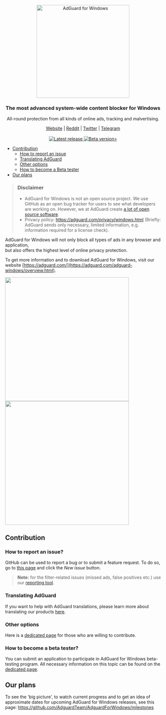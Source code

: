 <p align="center">
<picture>
  <source media="(prefers-color-scheme: dark)" srcset="https://cdn.adguard.com/public/Adguard/Common/Logos/win_dark.svg" width="300px" alt="AdGuard VPN for Windows" />
  <img src="https://cdn.adguard.com/public/Adguard/Common/Logos/win.svg" width="300px" alt="AdGuard for Windows"/>
</picture>
  </p>
<h3 align="center">The most advanced system-wide content blocker for Windows</h3>
<p align="center">
    All-round protection from all kinds of online ads, tracking and malvertising.
</p>
  
  <p align="center"> 
    <a href="https://adguard.com/">Website</a> |
    <a href="https://reddit.com/r/Adguard">Reddit</a> |
    <a href="https://twitter.com/AdGuard">Twitter</a> |
    <a href="https://t.me/adguard_en">Telegram</a>
    <br /><br />
    <a
    </a>
    <a href="https://github.com/AdguardTeam/AdguardForWindows/releases/">
        <img src="https://img.shields.io/github/tag/AdguardTeam/AdGuardForWindows.svg?label=release" alt="Latest release" />
    </a>
    <a href="https://github.com/AdguardTeam/AdguardForWindows/releases/">
    <img src="https://img.shields.io/github/tag-pre/AdguardTeam/AdGuardForWindows.svg?label=beta" alt="Beta version>" />
    </a>

* [Contribution](#contribution)
  * [How to report an issue](#issue)
  * [Translating AdGuard](#contribution-translating)
  * [Other options](#contribution-other)
  * [How to become a Beta tester](#beta-tester)
* [Our plans](#our-plans)

> ### Disclaimer
>* AdGuard for Windows is not an open source project. We use GitHub as an open bug tracker for users to see what developers are working on. However, we at AdGuard create [a lot of open source software](https://github.com/search?o=desc&q=topic%3Aopen-source+org%3AAdguardTeam+fork%3Atrue&s=stars&type=Repositories).
>* Privacy policy: https://adguard.com/privacy/windows.html (Briefly: AdGuard sends only necessary, limited information, e.g. information required for a license check).

 AdGuard for Windows will not only block all types of ads in any browser and application,<br/>but also offers the highest level of online privacy protection.

To get more information and to download AdGuard for Windows, visit our website [https://adguard.com/](https://adguard.com/adguard-windows/overview.html).

<picture>
  <source media="(prefers-color-scheme: dark)" srcset="https://cdn.adguard.com/content/release_notes/ad_blocker/windows/v7.14/main_dark_en.png" width="400px"/>
<img src="https://cdn.adguard.com/content/release_notes/ad_blocker/windows/v7.14/main_light_en.png" width="400px">
  </picture>
<picture>
<source media="(prefers-color-scheme: dark)" srcset="https://cdn.adguard.com/content/release_notes/ad_blocker/windows/v7.14/general_dark_en.png" width="400px"/>
  <img src="https://cdn.adguard.com/content/release_notes/ad_blocker/windows/v7.14/general_light_en.png" width="400px">
</picture>

<a id="contribution"></a>
## Contribution

<a id="issue"></a>
### How to report an issue?

GitHub can be used to report a bug or to submit a feature request. To do so, go to [this page](https://github.com/AdguardTeam/AdGuardforWindows/issues) and click the *New issue* button.

>**Note:** for the filter-related issues (missed ads, false positives etc.) use our [reporting tool](https://reports.adguard.com/new_issue.html).

<a id="contribution-translating"></a>
### Translating AdGuard

If you want to help with AdGuard translations, please learn more about translating our products [here](https://kb.adguard.com/en/general/adguard-translations).

<a id="contribution-other"></a>
### Other options

Here is a [dedicated page](https://adguard.com/contribute.html) for those who are willing to contribute.


<a id="beta-tester"></a>
### How to become a beta tester?

You can submit an application to participate in AdGuard for Windows beta-testing program. All necessary information on this topic can be found on the [dedicated page](https://adguard.com/beta.html).

<a id="our-plans"></a>
## Our plans

To see the 'big picture', to watch current progress and to get an idea of approximate dates for upcoming AdGuard for Windows releases, see this page: https://github.com/AdguardTeam/AdguardForWindows/milestones
